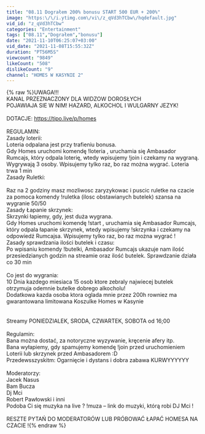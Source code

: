 ```yaml
---
title: "08.11 Dograłem 200% bonusu START 500 EUR + 200%"
image: "https:\/\/i.ytimg.com\/vi\/z_qVd3hTCbw\/hqdefault.jpg"
vid_id: "z_qVd3hTCbw"
categories: "Entertainment"
tags: ["08.11","Dograłem","bonusu"]
date: "2021-11-10T06:25:07+03:00"
vid_date: "2021-11-08T15:55:32Z"
duration: "PT56M5S"
viewcount: "9849"
likeCount: "508"
dislikeCount: "9"
channel: "HOMES W KASYNIE 2"
---
```

{% raw %}UWAGA!!!<br />KANAL PRZEZNACZONY DLA WIDZOW DOROSŁYCH<br />POJAWIAJA SIE W NIM! HAZARD, ALKOCHOL I WULGARNY JEZYK!<br /><br />DOTACJE: <a rel="nofollow" target="blank" href="https://tipo.live/p/homes">https://tipo.live/p/homes</a><br /><br />REGULAMIN:<br />Zasady loterii:<br />Loteria odpalana jest przy trafieniu bonusa.<br />Gdy Homes uruchomi komendę !loteria  , uruchamia się Ambasador Rumcajs, który odpala loterię, wtedy wpisujemy !join i czekamy na wygraną. Wygrywają 3 osoby. Wpisujemy tylko raz, bo raz można wygrać. Loteria trwa 1 min<br />Zasady Ruletki:<br /><br />Raz na 2 godziny masz mozliwosc zaryzykowac i puscic ruletke na czacie za pomoca komendy !ruletka (ilosc obstawianych butelek) szansa na wygranie 50/50<br />Zasady Łapanie skrzynek:<br />Skrzynki łapiemy, gdy, jest duża wygrana.<br />Gdy Homes uruchomi komendę !start , uruchamia się Ambasador Rumcajs, który odpala łapanie skrzynek, wtedy wpisujemy !skrzynka i czekamy na odpowiedź Rumcajsa. Wpisujemy tylko raz, bo raz można wygrać !<br />Zasady sprawdzania ilości butelek i czasu:<br />Po wpisaniu komendy !butelki, Ambasador Rumcajs ukazuje nam ilość przesiedzianych godzin na streamie oraz ilość butelek. Sprawdzanie działa co 30 min<br /><br />Co jest do wygrania:<br />10 Dnia kazdego miesiaca  15 osob ktore zebraly najwiecej butelek otrzymuja odemnie butelke dobrego alkocholu!<br />Dodatkowa kazda osoba ktora oglada mnie przez 200h rowniez ma gwarantowana limitowana Koszulke Homes w Kasynie<br /><br /><br />Streamy PONIEDZIALEK, SRODA, CZWARTEK, SOBOTA od 16;00<br /><br />Regulamin:<br />Bana można dostać, za notoryczne wyzywanie, kręcenie afery itp.<br />Bana wyłapiemy, gdy spamujemy komendę !join przed uruchomieniem Loterii lub skrzynek przed Ambasadorem :D<br />Przedewsszyskitm: Ogarnięcie i dystans i dobra zabawa KURWYYYYYY<br /><br />Moderatorzy:<br />Jacek Nasus<br />Bam Bucza<br />Dj Mci<br />Robert Pawłowski i inni<br />Podoba Ci się muzyka na live ? !muza – link do muzyki, którą robi DJ Mci !<br /><br />RESZTE PYTAŃ DO MODERATORÓW LUB PRÓBOWAĆ ŁAPAĆ HOMESA NA CZACIE !{% endraw %}
